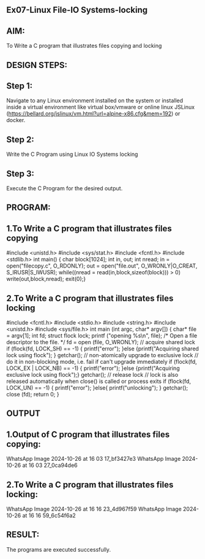 
## Ex07-Linux File-IO Systems-locking

## AIM:
To Write a C program that illustrates files copying and locking

## DESIGN STEPS:
## Step 1:
Navigate to any Linux environment installed on the system or installed inside a virtual environment like virtual box/vmware or online linux JSLinux (https://bellard.org/jslinux/vm.html?url=alpine-x86.cfg&mem=192) or docker.

## Step 2:
Write the C Program using Linux IO Systems locking

## Step 3:
Execute the C Program for the desired output.

## PROGRAM:
## 1.To Write a C program that illustrates files copying
#include <unistd.h>
#include <sys/stat.h>
#include <fcntl.h>
#include <stdlib.h>
int main()
{
char block[1024];
int in, out;
int nread;
in = open("filecopy.c", O_RDONLY);
out = open("file.out", O_WRONLY|O_CREAT, S_IRUSR|S_IWUSR);
while((nread = read(in,block,sizeof(block))) > 0)
write(out,block,nread);
exit(0);}
## 2.To Write a C program that illustrates files locking

#include <fcntl.h>
#include <stdio.h>
#include <string.h>
#include <unistd.h>
#include <sys/file.h>
int main (int argc, char* argv[])
{ char* file = argv[1];
 int fd;
 struct flock lock;
 printf ("opening %s\n", file);
 /* Open a file descriptor to the file. */
 fd = open (file, O_WRONLY);
// acquire shared lock
if (flock(fd, LOCK_SH) == -1) {
    printf("error");
}else
{printf("Acquiring shared lock using flock");
}
getchar();
// non-atomically upgrade to exclusive lock
// do it in non-blocking mode, i.e. fail if can't upgrade immediately
if (flock(fd, LOCK_EX | LOCK_NB) == -1) {
    printf("error");
}else
{printf("Acquiring exclusive lock using flock");}
getchar();
// release lock
// lock is also released automatically when close() is called or process exits
if (flock(fd, LOCK_UN) == -1) {
    printf("error");
}else{
printf("unlocking");
}
getchar();
close (fd);
return 0;
}


## OUTPUT
## 1.Output of C program that illustrates files copying:
WhatsApp Image 2024-10-26 at 16 03 17_bf3427e3 WhatsApp Image 2024-10-26 at 16 03 27_0ca94de6

## 2.To Write a C program that illustrates files locking:
WhatsApp Image 2024-10-26 at 16 16 23_4d967f59 WhatsApp Image 2024-10-26 at 16 16 59_6c54f6a2

## RESULT:
The programs are executed successfully.
